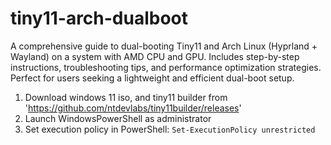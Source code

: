 # tiny11-arch-dualboot
A comprehensive guide to dual-booting Tiny11 and Arch Linux (Hyprland + Wayland) on a system with AMD CPU and GPU. Includes step-by-step instructions, troubleshooting tips, and performance optimization strategies. Perfect for users seeking a lightweight and efficient dual-boot setup.

1. Download windows 11 iso, and tiny11 builder from 'https://github.com/ntdevlabs/tiny11builder/releases'
2. Launch WindowsPowerShell as administrator
3. Set execution policy in PowerShell: `Set-ExecutionPolicy unrestricted`
